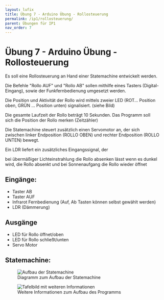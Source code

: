 ```yaml
---
layout: lufix
title: Übung 7 - Arduino Übung - Rollosteuerung
permalink: /ip1/rollosteuerung/
parent: Übungen für IP1
nav_order: 7
---
```


# Übung 7 - Arduino Übung - Rollosteuerung

Es soll eine Rollosteuerung an Hand einer Statemachine entwickelt werden.

Die Befehle "Rollo AUF" und "Rollo AB" sollen mithilfe eines Tasters (Digital-Eingang), sowie der Funkfernbedienung umgesetzt werden.

Die Position und Aktivität der Rollo wird mittels zweier LED (ROT... Position oben, GRÜN ... Position unten) signalisiert. (siehe Bild)

Die gesamte Laufzeit der Rollo beträgt 10 Sekunden. Das Programm soll sich die Position der Rollo merken (Zeitzähler)

Die Statemachine steuert zusätzlich einen Servomotor an, der sich zwischen linker Endposition (ROLLO OBEN) und rechter Endposition (ROLLO UNTEN) bewegt.

Ein LDR liefert ein zusätzliches Eingangssignal, der

bei übermäßiger Lichteinstrahlung die Rollo absenken lässt
wenn es dunkel wird, die Rollo absenkt und
bei Sonnenaufgang die Rollo wieder öffnet

## Eingänge:

- Taster AB
- Taster AUF
- Infrarot Fernbedienung (Auf, Ab Tasten können selbst gewählt werden)
- LDR (Dämmerung)

## Ausgänge

- LED für Rollo öffnet/oben
- LED für Rollo schließt/unten
- Servo Motor

## Statemachine:

<figure class="image">
  <img src="{{site.baseurl}}/assets/images/statemachine_rollosteuerung.jpg" alt="Aufbau der Statemachine">
  <figcaption>Diagramm zum Aufbau der Statemachine</figcaption>
</figure>

<figure class="image">
  <img src="{{site.baseurl}}/assets/images/tafelbild_rollosteuerung.jpg" alt="Tafelbild mit weiteren Informationen">
  <figcaption>Weitere Informationen zum Aufbau des Programms</figcaption>
</figure>
